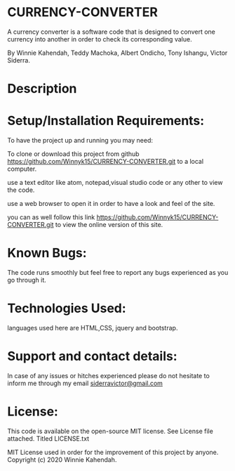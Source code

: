 # CURRENCY-CONVERTER
A currency converter is a software code that is designed to convert one currency into another in order to check its corresponding value.

By Winnie Kahendah, Teddy Machoka, Albert Ondicho, Tony Ishangu, Victor Siderra.

# Description


# Setup/Installation Requirements:

To have the project up and running you may need:

To clone or download this project from github https://github.com/Winnyk15/CURRENCY-CONVERTER.git to a local computer.

use a text editor like atom, notepad,visual studio code or any other to view the code.

use a web browser to open it in order to have a look and feel of the site.

you can as well follow this link https://github.com/Winnyk15/CURRENCY-CONVERTER.git to view the online version of this site.

# Known Bugs:

The code runs smoothly but feel free to report any bugs experienced as you go through it.

# Technologies Used:

languages used here are HTML,CSS, jquery and bootstrap.

# Support and contact details:

In case of any issues or hitches experienced please do not hesitate to inform me through my email siderravictor@gmail.com

# License:

This code is available on the open-source MIT license. See License file attached. Titled LICENSE.txt

MIT License used in order for the improvement of this project by anyone. Copyright (c) 2020 Winnie Kahendah.
